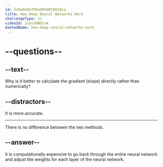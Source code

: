 ```yaml
---
id: 5e9a0e9ef99a403d019610ca
title: How Deep Neural Networks Work
challengeType: 11
videoId: zvalnHWGtx4
dashedName: how-deep-neural-networks-work
---
```


# --questions--

## --text--

Why is it better to calculate the gradient (slope) directly rather than numerically?

## --distractors--

It is more accurate.

---

There is no difference between the two methods.

## --answer--

It is computationally expensive to go back through the entire neural network and adjust the weights for each layer of the neural network.

